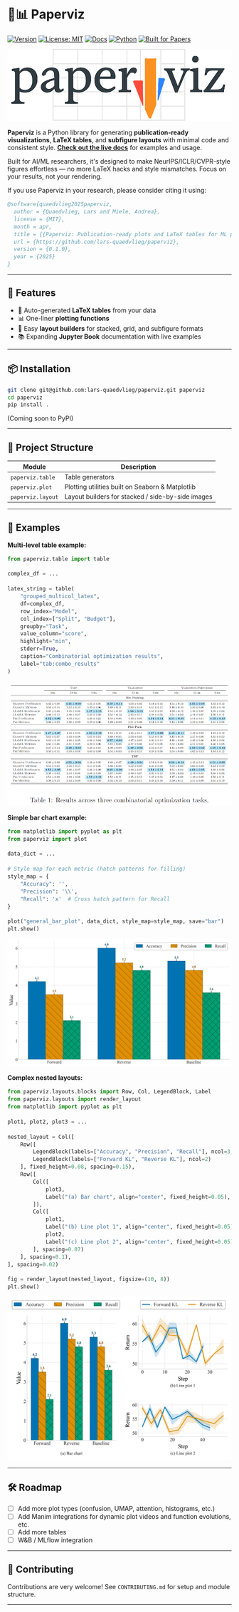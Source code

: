 # 📄📊 Paperviz

[![Version](https://img.shields.io/badge/version-0.1.0-orange)](https://github.com/lars-quaedvlieg/paperviz/releases)
[![License: MIT](https://img.shields.io/badge/License-MIT-green.svg)](LICENSE)
[![Docs](https://img.shields.io/badge/docs-available-blue)](https://lars-quaedvlieg.github.io/paperviz/)
[![Python](https://img.shields.io/badge/python-3.10%2B-blue.svg)](https://www.python.org/)
[![Built for Papers](https://img.shields.io/badge/built%20for-AI%20papers-ff69b4)](https://github.com/lars-quaedvlieg/paperviz)


![Logo](docs/logo.png)

**Paperviz** is a Python library for generating **publication-ready visualizations**, **LaTeX tables**, and **subfigure layouts** with minimal code and consistent style.
[**Check out the live docs**](https://lars-quaedvlieg.github.io/paperviz/) for examples and usage.

Built for AI/ML researchers, it's designed to make NeurIPS/ICLR/CVPR-style figures effortless — no more LaTeX hacks and style mismatches. Focus on your results, not your rendering.

If you use Paperviz in your research, please consider citing it using:
```bibtex
@software{quaedvlieg2025paperviz,
  author = {Quaedvlieg, Lars and Miele, Andrea},
  license = {MIT},
  month = apr,
  title = {{Paperviz: Publication-ready plots and LaTeX tables for ML papers}},
  url = {https://github.com/lars-quaedvlieg/paperviz},
  version = {0.1.0},
  year = {2025}
}
```

---

## 🚀 Features

- 🧾 Auto-generated **LaTeX tables** from your data
- 📊 One-liner **plotting functions**
- 🧩 Easy **layout builders** for stacked, grid, and subfigure formats
- 📚 Expanding **Jupyter Book** documentation with live examples

---

## 📦 Installation

```bash
git clone git@github.com:lars-quaedvlieg/paperviz.git paperviz
cd paperviz
pip install .
```

(Coming soon to PyPI)

---

## 📁 Project Structure

| Module            | Description                                                    |
|-------------------|----------------------------------------------------------------|
| `paperviz.table`  | Table generators                                               |
| `paperviz.plot`   | Plotting utilities built on Seaborn & Matplotlib               |
| `paperviz.layout` | Layout builders for stacked / side-by-side images              |

---

## 🧪 Examples

**Multi-level table example:**
```python
from paperviz.table import table

complex_df = ...

latex_string = table(
    "grouped_multicol_latex",
    df=complex_df,
    row_index="Model",
    col_index=["Split", "Budget"],
    groupby="Task",
    value_column="score",
    highlight="min",
    stderr=True,
    caption="Combinatorial optimization results",
    label="tab:combo_results"
)
```
![Complex Table](docs/_static/images/tables/grouped_multicol_latex.png)

**Simple bar chart example:**
```python
from matplotlib import pyplot as plt
from paperviz import plot

data_dict = ...

# Style map for each metric (hatch patterns for filling)
style_map = {
    "Accuracy": '',
    "Precision": '\\',
    "Recall": 'x'  # Cross hatch pattern for Recall
}

plot("general_bar_plot", data_dict, style_map=style_map, save="bar")
plt.show()
```
![Bar Chart](docs/_static/images/plots/general_bar_plot.png)

**Complex nested layouts:**

```python
from paperviz.layouts.blocks import Row, Col, LegendBlock, Label
from paperviz.layouts import render_layout
from matplotlib import pyplot as plt

plot1, plot2, plot3 = ...

nested_layout = Col([
    Row([
        LegendBlock(labels=["Accuracy", "Precision", "Recall"], ncol=3, fixed_width=0.35),
        LegendBlock(labels=["Forward KL", "Reverse KL"], ncol=2)
    ], fixed_height=0.08, spacing=0.15),
    Row([
        Col([
            plot3,
            Label("(a) Bar chart", align="center", fixed_height=0.05),
        ]),
        Col([
            plot1,
            Label("(b) Line plot 1", align="center", fixed_height=0.05),
            plot2,
            Label("(c) Line plot 2", align="center", fixed_height=0.05)
        ], spacing=0.07)
    ], spacing=0.1),
], spacing=0.02)

fig = render_layout(nested_layout, figsize=(10, 8))
plt.show()
```
![Complex Layout](docs/_static/images/layout/complex_layout.png)

---

## 🛠️ Roadmap

- [ ] Add more plot types (confusion, UMAP, attention, histograms, etc.)
- [ ] Add Manim integrations for dynamic plot videos and function evolutions, etc.
- [ ] Add more tables
- [ ] W&B / MLflow integration

---

## 🤝 Contributing

Contributions are very welcome! See `CONTRIBUTING.md` for setup and module structure.

---
